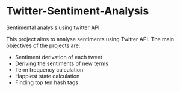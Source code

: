 # Twitter-Sentiment-Analysis
Sentimental analysis using twitter API

This project aims to analyse sentiments using Twitter API. The main objectives of the projects are:
- Sentiment derivation of each tweet
- Deriving the sentiments of new terms
- Term frequency calculation
- Happiest state calculation
- Finding top ten hash tags
